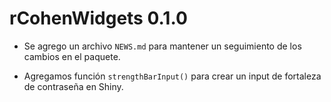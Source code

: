 # rCohenWidgets 0.1.0

* Se agrego un archivo `NEWS.md` para mantener un seguimiento de los cambios en el paquete.

* Agregamos función `strengthBarInput()` para crear un input de fortaleza de contraseña en Shiny.
